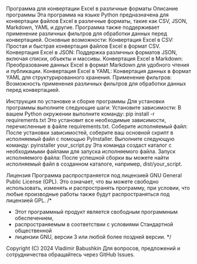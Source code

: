 Программа для конвертации Excel в различные форматы
Описание программы
Эта программа на языке Python предназначена для конвертации файлов Excel в различные форматы, такие как CSV, JSON, Markdown, YAML и другие. Программа также поддерживает применение различных фильтров для обработки данных перед конвертацией.
Основные возможности:
Конвертация Excel в CSV:
Простая и быстрая конвертация файлов Excel в формат CSV.
Конвертация Excel в JSON:
Поддержка различных форматов JSON, включая списки, объекты и массивы.
Конвертация Excel в Markdown:
Преобразование данных Excel в формат Markdown для удобного чтения и публикации.
Конвертация Excel в YAML:
Конвертация данных в формат YAML для структурированного хранения.
Применение фильтров:
Возможность применения различных фильтров для обработки данных перед конвертацией.

Инструкция по установке и сборке программы
Для установки программы выполните следующие шаги:
Установите зависимости:
В вашем Python окружении выполните команду:
pip install -r requirements.txt
Это установит все необходимые зависимости, перечисленные в файле requirements.txt.
Соберите исполняемый файл:
После установки зависимостей, соберите ваш основной скрипт в исполняемый файл с помощью PyInstaller. Выполните следующую команду:
pyinstaller your_script.py
Эта команда создаст каталог с необходимыми файлами для запуска исполняемого файла.
Запуск исполняемого файла:
После успешной сборки вы можете найти исполняемый файл в созданном каталоге, например, dist/your_script.

Лицензия
Программа распространяется под лицензией GNU General Public License (GPL). Это означает, что вы можете свободно использовать, изменять и распространять программу, при условии, что любые производные работы также будут распространяться под лицензией GPL.
/*
 * Этот программный продукт является свободным программным обеспечением,
 * распространяемым в соответствии с условиями Стандартной общественной
 * лицензии GNU, версии 3 или любой более поздней версии.
 */

Copyright (C) 2024 Vladimir Babushkin
Для вопросов, предложений и сотрудничества обращайтесь через GitHub Issues.
